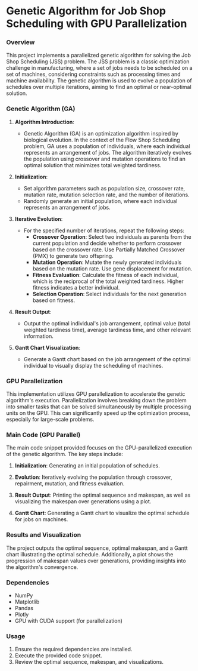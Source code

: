 # Genetic Algorithm for Job Shop Scheduling with GPU Parallelization

### Overview

This project implements a parallelized genetic algorithm for solving the Job Shop Scheduling (JSS) problem. The JSS problem is a classic optimization challenge in manufacturing, where a set of jobs needs to be scheduled on a set of machines, considering constraints such as processing times and machine availability. The genetic algorithm is used to evolve a population of schedules over multiple iterations, aiming to find an optimal or near-optimal solution.

### Genetic Algorithm (GA)

1. **Algorithm Introduction**:
   - Genetic Algorithm (GA) is an optimization algorithm inspired by biological evolution. In the context of the Flow Shop Scheduling problem, GA uses a population of individuals, where each individual represents an arrangement of jobs. The algorithm iteratively evolves the population using crossover and mutation operations to find an optimal solution that minimizes total weighted tardiness.

2. **Initialization**:
   - Set algorithm parameters such as population size, crossover rate, mutation rate, mutation selection rate, and the number of iterations.
   - Randomly generate an initial population, where each individual represents an arrangement of jobs.

3. **Iterative Evolution**:
   - For the specified number of iterations, repeat the following steps:
      - **Crossover Operation**: Select two individuals as parents from the current population and decide whether to perform crossover based on the crossover rate. Use Partially Matched Crossover (PMX) to generate two offspring.
      - **Mutation Operation**: Mutate the newly generated individuals based on the mutation rate. Use gene displacement for mutation.
      - **Fitness Evaluation**: Calculate the fitness of each individual, which is the reciprocal of the total weighted tardiness. Higher fitness indicates a better individual.
      - **Selection Operation**: Select individuals for the next generation based on fitness.

4. **Result Output**:
   - Output the optimal individual's job arrangement, optimal value (total weighted tardiness time), average tardiness time, and other relevant information.

5. **Gantt Chart Visualization**:
   - Generate a Gantt chart based on the job arrangement of the optimal individual to visually display the scheduling of machines.

### GPU Parallelization

This implementation utilizes GPU parallelization to accelerate the genetic algorithm's execution. Parallelization involves breaking down the problem into smaller tasks that can be solved simultaneously by multiple processing units on the GPU. This can significantly speed up the optimization process, especially for large-scale problems.

### Main Code (GPU Parallel)

The main code snippet provided focuses on the GPU-parallelized execution of the genetic algorithm. The key steps include:

1. **Initialization**: Generating an initial population of schedules.

2. **Evolution**: Iteratively evolving the population through crossover, repairment, mutation, and fitness evaluation.

3. **Result Output**: Printing the optimal sequence and makespan, as well as visualizing the makespan over generations using a plot.

4. **Gantt Chart**: Generating a Gantt chart to visualize the optimal schedule for jobs on machines.

### Results and Visualization

The project outputs the optimal sequence, optimal makespan, and a Gantt chart illustrating the optimal schedule. Additionally, a plot shows the progression of makespan values over generations, providing insights into the algorithm's convergence.

### Dependencies

- NumPy
- Matplotlib
- Pandas
- Plotly
- GPU with CUDA support (for parallelization)

### Usage

1. Ensure the required dependencies are installed.
2. Execute the provided code snippet.
3. Review the optimal sequence, makespan, and visualizations.

